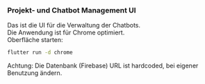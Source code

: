 ### Projekt- und Chatbot Management UI
Das ist die UI für die Verwaltung der Chatbots.  
Die Anwendung ist für Chrome optimiert.  
Oberfläche starten:  

```bash
flutter run -d chrome
```
Achtung: Die Datenbank (Firebase) URL ist hardcoded, bei eigener Benutzung ändern.
